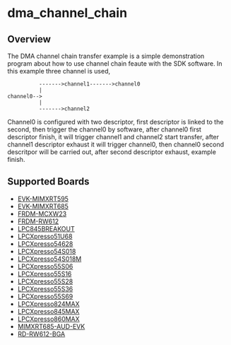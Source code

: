 # dma_channel_chain

## Overview
The DMA channel chain transfer example is a simple demonstration program about how to use channel
chain feaute with the SDK software.
In this example three channel is used,
```
          ------->channel1------->channel0
          |
channel0-->
          |
          ------->channel2
```
Channel0 is configured with two descriptor, first descriptor is linked to the second, then trigger
the channel0 by software, after channel0 first descriptor finish, it will trigger channel1 and
channel2 start transfer, after channel1 descriptor exhaust it will trigger channel0, then channel0
second descritpor will be carried out, after second descriptor exhaust, example finish.

## Supported Boards
- [EVK-MIMXRT595](../../../_boards/evkmimxrt595/driver_examples/dma/channel_chain/example_board_readme.md)
- [EVK-MIMXRT685](../../../_boards/evkmimxrt685/driver_examples/dma/channel_chain/example_board_readme.md)
- [FRDM-MCXW23](../../../_boards/frdmmcxw23/driver_examples/dma/channel_chain/example_board_readme.md)
- [FRDM-RW612](../../../_boards/frdmrw612/driver_examples/dma/channel_chain/example_board_readme.md)
- [LPC845BREAKOUT](../../../_boards/lpc845breakout/driver_examples/dma/channel_chain/example_board_readme.md)
- [LPCXpresso51U68](../../../_boards/lpcxpresso51u68/driver_examples/dma/channel_chain/example_board_readme.md)
- [LPCXpresso54628](../../../_boards/lpcxpresso54628/driver_examples/dma/channel_chain/example_board_readme.md)
- [LPCXpresso54S018](../../../_boards/lpcxpresso54s018/driver_examples/dma/channel_chain/example_board_readme.md)
- [LPCXpresso54S018M](../../../_boards/lpcxpresso54s018m/driver_examples/dma/channel_chain/example_board_readme.md)
- [LPCXpresso55S06](../../../_boards/lpcxpresso55s06/driver_examples/dma/channel_chain/example_board_readme.md)
- [LPCXpresso55S16](../../../_boards/lpcxpresso55s16/driver_examples/dma/channel_chain/example_board_readme.md)
- [LPCXpresso55S28](../../../_boards/lpcxpresso55s28/driver_examples/dma/channel_chain/example_board_readme.md)
- [LPCXpresso55S36](../../../_boards/lpcxpresso55s36/driver_examples/dma/channel_chain/example_board_readme.md)
- [LPCXpresso55S69](../../../_boards/lpcxpresso55s69/driver_examples/dma/channel_chain/example_board_readme.md)
- [LPCXpresso824MAX](../../../_boards/lpcxpresso824max/driver_examples/dma/channel_chain/example_board_readme.md)
- [LPCXpresso845MAX](../../../_boards/lpcxpresso845max/driver_examples/dma/channel_chain/example_board_readme.md)
- [LPCXpresso860MAX](../../../_boards/lpcxpresso860max/driver_examples/dma/channel_chain/example_board_readme.md)
- [MIMXRT685-AUD-EVK](../../../_boards/mimxrt685audevk/driver_examples/dma/channel_chain/example_board_readme.md)
- [RD-RW612-BGA](../../../_boards/rdrw612bga/driver_examples/dma/channel_chain/example_board_readme.md)

